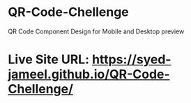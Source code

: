 # QR-Code-Chellenge
QR Code Component Design for Mobile and Desktop preview
# Live Site URL: https://syed-jameel.github.io/QR-Code-Chellenge/
